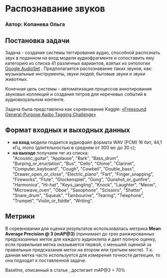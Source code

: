 # Распознавание звуков  
### Автор: Копанева Ольга  

## Постановка задачи  

Задача - создание системы теггирования аудио, способной распознать звук в поданном на вход модели аудиофрагменте и сопоставить ему категорию из списка 41 различных вариантов, взятых из онтологии [Google AudioSet](https://research.google.com/audioset////////ontology/index.html) . Предполагается распознавание таких звуков, как: музыкальные инструменты, звуки людей, бытовые звуки и звуки животных.  

Конечная цель системы – автоматизация процессов аннотирования звуковых коллекций и создания титров для неречевых событий в аудиовизуальном контенте.  

Задача была представлена как соревнование Kaggle: [«Freesound General-Purpose Audio Tagging Challenge»](https://www.kaggle.com/competitions/freesound-audio-tagging/overview)  

## Формат входных и выходных данных  

- **на вход** модели подается аудиофайл формата WAV (PCM) 16 бит, 44,1 кГц, mono (длительностью в среднем от 300 мс до 30 с);  
- **на выходе** получаем тег из списка:  
"Acoustic_guitar", "Applause", "Bark", "Bass_drum", "Burping_or_eructation", "Bus", "Cello", "Chime", "Clarinet", "Computer_keyboard", "Cough", "Cowbell", "Double_bass", "Drawer_open_or_close", "Electric_piano", "Fart", "Finger_snapping", "Fireworks", "Flute", "Glockenspiel", "Gong", "Gunshot_or_gunfire", "Harmonica", "Hi-hat", "Keys_jangling", "Knock", "Laughter", "Meow", "Microwave_oven", "Oboe", "Saxophone", "Scissors", "Shatter", "Snare_drum", "Squeak", "Tambourine", "Tearing", "Telephone", "Trumpet", "Violin_or_fiddle", "Writing".  

## Метрики  

В соревновании для оценки результатов использовалась метрика **Mean Average Precision @ 3 (mAP@3)** (принимает до трех ранжированных предсказанных меток для каждого аудиоклипа и дает полную оценку, если правильная метка оказывается первой, с меньшей оценкой за правильные предсказания меток на втором или третьем месте). Т.к. данная метка часто используется для измерения точности детекции, то она подходит к поставленной задаче.  

Baseline, описанный в статье , достигает mAP@3 = 70%
